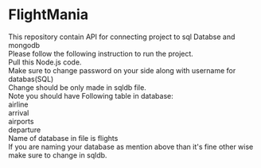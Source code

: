 # FlightMania
This repository contain API for connecting project to sql Databse and mongodb<br>
Please follow the following instruction to run the project.<br>
Pull this Node.js code.<br>
Make sure to change password on your side along with username for databas(SQL)<br>
Change should be only made in sqldb file.<br>
Note you should have Following table in database:<br>
airline<br>
arrival<br>
airports<br>
departure<br>
Name of database in file is flights<br>
If you are naming your database as mention above than it's fine other wise make sure to change in sqldb.<br>
